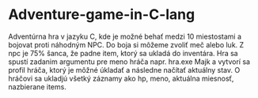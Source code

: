 # Adventure-game-in-C-lang

Adventúrna hra v jazyku C, kde je možné behať medzi 10 miestostami a bojovat proti náhodným NPC. Do boja si môžeme zvoliť meč alebo luk. Z npc je 75% šanca, že padne item, ktorý sa ukladá do inventára.
Hra sa spustí zadanim argumentu pre meno hráča napr. hra.exe Majk a vytvorí sa profil hráča, ktorý je môžné úkladať a následne načítať aktuálny stav.
O hráčovi sa ukladjú všetký záznamy ako hp, meno, aktuálna miesnosť, nazbierane items. 

